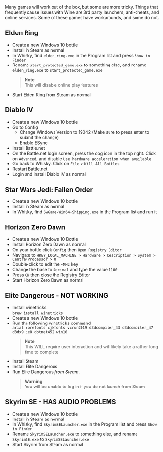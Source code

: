 Many games will work out of the box, but some are more tricky. Things that frequently cause issues with Wine are 3rd party launchers, anti-cheats, and online services. Some of these games have workarounds, and some do not.

## Elden Ring
- Create a new Windows 10 bottle
- Install in Steam as normal
- In Whisky, find `elden_ring.exe` in the Program list and press `Show in Finder`
- Rename `start_protected_game.exe` to something else, and rename `elden_ring.exe` to `start_protected_game.exe`
  > **Note**\
  > This will disable online play features
- Start Elden Ring from Steam as normal

## Diablo IV
- Create a new Windows 10 bottle
- Go to Config
  - Change Windows Version to 19042 (Make sure to press enter to submit the change)
  - Enable ESync
- Install Battle.net
- On the Battle.net login screen, press the cog icon in the top right. Click on `Advanced`, and disable `Use hardware acceleration when available`
- Go back to Whisky. Click on `File` > `Kill All Bottles`
- Restart Battle.net
- Login and install Diablo IV as normal

## Star Wars Jedi: Fallen Order
- Create a new Windows 10 bottle
- Install in Steam as normal
- In Whisky, find `SwGame-Win64-Shipping.exe` in the Program list and run it

## Horizon Zero Dawn
- Create a new Windows 10 Bottle
- Install Horizon Zero Dawn as normal
- On your bottle click `Config` then `Open Registry Editor`
- Navigate to `HKEY_LOCAL_MACHINE > Hardware > Description > System > CentralProcessor > 0`
- Double-click to edit the `~MHz` key
- Change the base to `Decimal` and type the value `1100`
- Press `OK` then close the Registry Editor
- Start Horizon Zero Dawn as normal

## Elite Dangerous - NOT WORKING
- Install winetricks\
  `brew install winetricks`
- Create a new Windows 10 bottle
- Run the following winetricks command\
  `arial corefonts cjkfonts vcrun2019 d3dcompiler_43 d3dcompiler_47 d3dx9 ie8 dotnet452 win10`
  > **Note**\
  > This WILL require user interaction and will likely take a rather long time to complete
- Install Steam
- Install Elite Dangerous
- Run Elite Dangerous *from Steam*.
  > **Warning**\
  > You will be unable to log in if you do not launch from Steam

## Skyrim SE - HAS AUDIO PROBLEMS
- Create a new Windows 10 bottle
- Install in Steam as normal
- In Whisky, find `SkyrimSELauncher.exe` in the Program list and press `Show in Finder`
- Rename `SkyrimSELauncher.exe` to something else, and rename `SkyrimSE.exe` to `SkyrimSELauncher.exe`
- Start Skyrim from Steam as normal